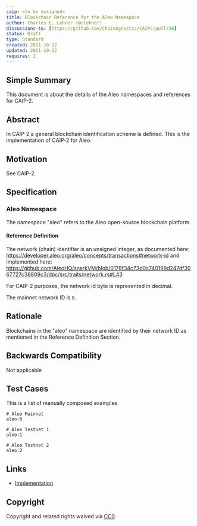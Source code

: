 ```yaml
---
caip: <to be assigned>
title: Blockchain Reference for the Aleo Namespace
author: Charles E. Lehner (@clehner)
discussions-to: [https://github.com/ChainAgnostic/CAIPs/pull/36]
status: Draft
type: Standard
created: 2021-10-22
updated: 2021-10-22
requires: 2
---
```


## Simple Summary

This document is about the details of the Aleo namespaces and references for CAIP-2.

## Abstract

In CAIP-2 a general blockchain identification scheme is defined. This is the
implementation of CAIP-2 for Aleo.

## Motivation

See CAIP-2.

## Specification

### Aleo Namespace

The namespace "aleo" refers to the Aleo open-source blockchain platform.

#### Reference Definition

The network (chain) identifier is an unsigned integer, as
documented here:
  https://developer.aleo.org/aleo/concepts/transactions#network-id
and implemented here:
  https://github.com/AleoHQ/snarkVM/blob/0178f34c73d0c740199d247df3067727c38809c3/dpc/src/traits/network.rs#L43

For CAIP-2 purposes, the network id byte is represented in decimal.

The mainnet network ID is `0`.

## Rationale

Blockchains in the "aleo" namespace are identified by their network ID as mentioned in the Reference Definition Section.

## Backwards Compatibility

Not applicable

## Test Cases

This is a list of manually composed examples

```
# Aleo Mainnet
aleo:0

# Aleo Testnet 1
aleo:1

# Aleo Testnet 2
aleo:2
```

## Links

- [Implementation](https://github.com/AleoHQ/snarkVM/blob/0178f34c73d0c740199d247df3067727c38809c3/dpc/src/traits/network.rs#L43)

## Copyright

Copyright and related rights waived via [CC0](https://creativecommons.org/publicdomain/zero/1.0/).
